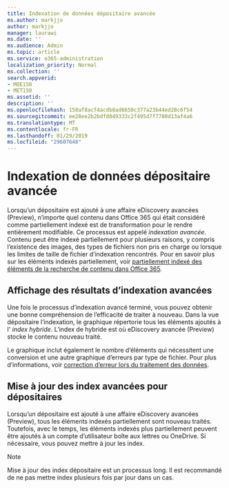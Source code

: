 ```yaml
---
title: Indexation de données dépositaire avancée
ms.author: markjjo
author: markjjo
manager: laurawi
ms.date: ''
ms.audience: Admin
ms.topic: article
ms.service: o365-administration
localization_priority: Normal
ms.collection: ''
search.appverid:
- MOE150
- MET150
ms.assetid: ''
description: ''
ms.openlocfilehash: 158af8acf4acdb8ad6650c377a23b44ed28c6f54
ms.sourcegitcommit: ee28ee2b2bdfd049333c2f495d7f7780d13af4a6
ms.translationtype: MT
ms.contentlocale: fr-FR
ms.lasthandoff: 01/29/2019
ms.locfileid: "29607648"
---
```

# <a name="advanced-indexing-of-custodian-data"></a>Indexation de données dépositaire avancée

Lorsqu’un dépositaire est ajouté à une affaire eDiscovery avancées (Preview), n’importe quel contenu dans Office 365 qui était considéré comme partiellement indexé est de transformation pour le rendre entièrement modifiable.  Ce processus est appelé *indexation avancée*. Contenu peut être indexé partiellement pour plusieurs raisons, y compris l’existence des images, des types de fichiers non pris en charge ou lorsque les limites de taille de fichier d’indexation rencontrés.  Pour en savoir plus sur les éléments indexés partiellement, voir [partiellement indexé des éléments de la recherche de contenu dans Office 365](https://docs.microsoft.com/en-us/office365/securitycompliance/partially-indexed-items-in-content-search).

## <a name="viewing-advanced-indexing-results"></a>Affichage des résultats d’indexation avancées

Une fois le processus d’indexation avancé terminé, vous pouvez obtenir une bonne compréhension de l’efficacité de traiter à nouveau.  Dans la vue dépositaire l’indexation, le graphique répertorie tous les éléments ajoutés à l' *index hybride*.  L’index de hybride est où eDiscovery avancée (Preview) stocke le contenu nouveau traité.

Le graphique inclut également le nombre d’éléments qui nécessitent une conversion et une autre graphique d’erreurs par type de fichier. Pour plus d’informations, voir [correction d’erreur lors du traitement des données](error-remediation.md).

## <a name="updating-advanced-indexes-for-custodians"></a>Mise à jour des index avancées pour dépositaires

Lorsqu’un dépositaire est ajouté à une affaire eDiscovery avancées (Preview), tous les éléments indexés partiellement sont nouveau traités. Toutefois, avec le temps, les éléments indexés plus partiellement peuvent être ajoutés à un compte d’utilisateur boîte aux lettres ou OneDrive.  Si nécessaire, vous pouvez mettre à jour les index.

> [!NOTE]
> Mise à jour des index dépositaire est un processus long. Il est recommandé de ne pas mettre index plusieurs fois par jour dans un cas.
